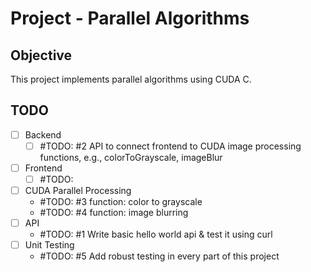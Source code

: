 # Project - Parallel Algorithms

## Objective 

This project implements parallel algorithms using CUDA C. 



## TODO

- [ ] Backend 
    - [ ] #TODO: #2 API to connect frontend to CUDA image processing functions, e.g., colorToGrayscale, imageBlur
- [ ] Frontend
    - [ ] #TODO:
- [ ] CUDA Parallel Processing
    - #TODO: #3 function: color to grayscale
    - #TODO: #4 function: image blurring
- [ ] API  
    - #TODO: #1 Write basic hello world api & test it using curl
- [ ] Unit Testing 
    - #TODO: #5 Add robust testing in every part of this project 